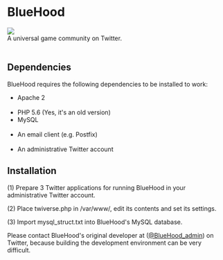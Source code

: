 # BlueHood
<img src="https://github.com/blue-hood/main/blob/master/img/twiverse/default.png"><br>
A universal game community on Twitter. <br>
<br>

## Dependencies
BlueHood requires the following dependencies to be installed to work:
<ul>
  <li>Apache 2</li>
  <li>PHP 5.6 (Yes, it's an old version)</li>
  <li>MySQL</li>
  <li>An email client (e.g. Postfix)</li>
  <li>An administrative Twitter account</li>
</ul>

## Installation
<p>(1) Prepare 3 Twitter applications for running BlueHood in your administrative Twitter account.</p>
<p>(2) Place twiverse.php in /var/www/, edit its contents and set its settings. </p>
<p>(3) Import mysql_struct.txt into BlueHood's MySQL database. </p>

Please contact BlueHood's original developer at (<a href="https://twitter.com/BlueHood_admin">@BlueHood_admin</a>) on Twitter, because building the development environment can be very difficult.

